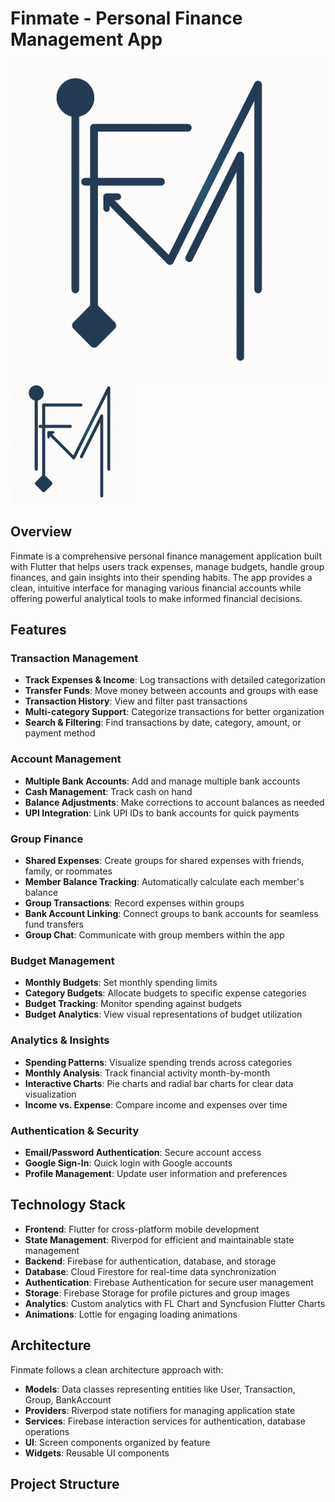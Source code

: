 # Finmate - Personal Finance Management App

![Finmate Logo](assets/icons/logo-light.png)
<img src="assets/icons/logo-light.png" alt="App Logo" height="200">

## Overview

Finmate is a comprehensive personal finance management application built with Flutter that helps users track expenses, manage budgets, handle group finances, and gain insights into their spending habits. The app provides a clean, intuitive interface for managing various financial accounts while offering powerful analytical tools to make informed financial decisions.

## Features

### Transaction Management

- **Track Expenses & Income**: Log transactions with detailed categorization
- **Transfer Funds**: Move money between accounts and groups with ease
- **Transaction History**: View and filter past transactions
- **Multi-category Support**: Categorize transactions for better organization
- **Search & Filtering**: Find transactions by date, category, amount, or payment method

### Account Management

- **Multiple Bank Accounts**: Add and manage multiple bank accounts
- **Cash Management**: Track cash on hand
- **Balance Adjustments**: Make corrections to account balances as needed
- **UPI Integration**: Link UPI IDs to bank accounts for quick payments

### Group Finance

- **Shared Expenses**: Create groups for shared expenses with friends, family, or roommates
- **Member Balance Tracking**: Automatically calculate each member's balance
- **Group Transactions**: Record expenses within groups
- **Bank Account Linking**: Connect groups to bank accounts for seamless fund transfers
- **Group Chat**: Communicate with group members within the app

### Budget Management

- **Monthly Budgets**: Set monthly spending limits
- **Category Budgets**: Allocate budgets to specific expense categories
- **Budget Tracking**: Monitor spending against budgets
- **Budget Analytics**: View visual representations of budget utilization

### Analytics & Insights

- **Spending Patterns**: Visualize spending trends across categories
- **Monthly Analysis**: Track financial activity month-by-month
- **Interactive Charts**: Pie charts and radial bar charts for clear data visualization
- **Income vs. Expense**: Compare income and expenses over time

### Authentication & Security

- **Email/Password Authentication**: Secure account access
- **Google Sign-In**: Quick login with Google accounts
- **Profile Management**: Update user information and preferences

## Technology Stack

- **Frontend**: Flutter for cross-platform mobile development
- **State Management**: Riverpod for efficient and maintainable state management
- **Backend**: Firebase for authentication, database, and storage
- **Database**: Cloud Firestore for real-time data synchronization
- **Authentication**: Firebase Authentication for secure user management
- **Storage**: Firebase Storage for profile pictures and group images
- **Analytics**: Custom analytics with FL Chart and Syncfusion Flutter Charts
- **Animations**: Lottie for engaging loading animations

## Architecture

Finmate follows a clean architecture approach with:

- **Models**: Data classes representing entities like User, Transaction, Group, BankAccount
- **Providers**: Riverpod state notifiers for managing application state
- **Services**: Firebase interaction services for authentication, database operations
- **UI**: Screen components organized by feature
- **Widgets**: Reusable UI components

## Project Structure

